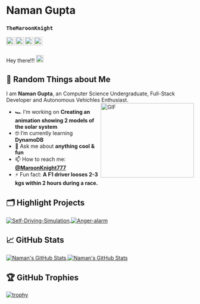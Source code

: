 # Naman Gupta

### `TheMaroonKnight`

<a href="https://twitter.com/MaroonKnight777">
  <img align="left" alt="MaroonKnight777 | Twitter" width="22px" src="https://raw.githubusercontent.com/peterthehan/peterthehan/master/assets/twitter.svg" />
</a>
<a href="https://www.linkedin.com/in/naman-gupta99/">
  <img align="left" alt="Naman's LinkedIN" width="22px" src="https://raw.githubusercontent.com/peterthehan/peterthehan/master/assets/linkedin.svg" />
</a>
<a href="https://medium.com/@themaroonknight">
  <img align="left" alt="Naman's Medium" width="22px" src="./assets/medium.svg" />
</a>
<a href="https://www.youtube.com/channel/UC4DDFEY499bSaPsfCiUq0Yg">
  <img align="left" alt="TheMaroonKnight's Youtube Channel" width="22px" src="https://raw.githubusercontent.com/peterthehan/peterthehan/master/assets/youtube.svg" />
</a>

<br />
<br />

Hey there!!! <img src="https://media.giphy.com/media/hvRJCLFzcasrR4ia7z/giphy.gif" width="20px">

## 🤪 Random Things about Me

I am **Naman Gupta**, an Computer Science Undergraduate, Full-Stack Developer and Autonomous Vehichles Enthusiast.
<img align="right" alt="GIF" src="./assets\stockcarracing.gif" width="250" height="200" />

-   🏎️ I’m working on **Creating an animation showing 2 models of the solar system**
-   🤓 I’m currently learning **DynamoDB**
-   💬 Ask me about **anything cool & fun** 
-   📫 How to reach me: **[@MaroonKnight777](https://twitter.com/MaroonKnight777)**
-   ⚡ Fun fact: **A F1 driver looses 2-3 kgs within 2 hours during a race.**


## 🗂️ Highlight Projects

<a href="https://github.com/naman-gupta99/Self-Driving-Simulation">
  <img align="center" src="https://github-readme-stats.vercel.app/api/pin/?username=naman-gupta99&repo=Self-Driving-Simulation&show_icons=true&line_height=27&title_color=6aa6f8&text_color=8a919a&icon_color=6aa6f8&bg_color=0e1116" alt="Self-Driving-Simulation" />
</a>

<a href="https://github.com/naman-gupta99/Anger-alarm">
  <img align="center" src="https://github-readme-stats.vercel.app/api/pin/?username=naman-gupta99&repo=Anger-alarm&show_icons=true&line_height=27&title_color=6aa6f8&text_color=8a919a&icon_color=6aa6f8&bg_color=0e1116" alt="Anger-alarm" />
</a>

## &#x1f4c8; GitHub Stats

<a href="https://github.com/naman-gupta99">
  <img align="center" src="https://github-readme-stats.vercel.app/api/top-langs/?username=naman-gupta99&hide=c%2B%2B,c,html&title_color=6aa6f8&text_color=8a919a&icon_color=6aa6f8&bg_color=0e1116" alt="Naman's GitHub Stats" />
</a>

<a href="https://github.com/naman-gupta99">
  <img align="center" src="https://github-readme-stats.vercel.app/api?username=naman-gupta99&show_icons=true&line_height=27&count_private=true&title_color=6aa6f8&text_color=8a919a&icon_color=6aa6f8&bg_color=0e1116" alt="Naman's GitHub Stats" />
</a>

## 🏆 GitHub Trophies

[![trophy](https://github-profile-trophy.vercel.app/?username=naman-gupta99&theme=onedark&column=7)](https://github.com/ryo-ma/github-profile-trophy)
